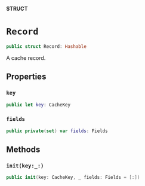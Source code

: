 **STRUCT**

# `Record`

```swift
public struct Record: Hashable
```

A cache record.

## Properties
### `key`

```swift
public let key: CacheKey
```

### `fields`

```swift
public private(set) var fields: Fields
```

## Methods
### `init(key:_:)`

```swift
public init(key: CacheKey, _ fields: Fields = [:])
```
